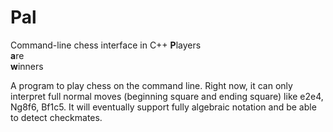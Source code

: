 # Pal
Command-line chess interface in C++
**P**layers  
**a**re  
**w**inners

A program to play chess on the command line. Right now, it can only interpret full normal moves (beginning square and ending square)
like e2e4, Ng8f6, Bf1c5. It will eventually support fully algebraic notation and be able to detect checkmates.



